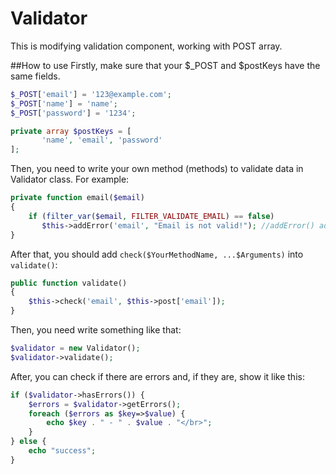 # Validator

This is modifying validation component, working with POST array.

##How to use
Firstly, make sure that your $_POST and $postKeys
have the same fields.

 ```php
$_POST['email'] = '123@example.com';
$_POST['name'] = 'name';
$_POST['password'] = '1234';
```
 ```php
private array $postKeys = [
        'name', 'email', 'password'
];
```

Then, you need to write your own method (methods) to validate data in Validator class.
For example:

```php
private function email($email)
{
    if (filter_var($email, FILTER_VALIDATE_EMAIL) == false)
       $this->addError('email', "Email is not valid!"); //addError() adding your message and field name in errors[]
}
```

After that, you should add ```check($YourMethodName, ...$Arguments)``` into ```validate()```:

```php
public function validate()
{
    $this->check('email', $this->post['email']);
}
```
Then, you need write something like that:
```php
$validator = new Validator();
$validator->validate();
```
After, you can check if there are errors and, if they are, show it like this:

```php
if ($validator->hasErrors()) {
    $errors = $validator->getErrors();
    foreach ($errors as $key=>$value) {
        echo $key . " - " . $value . "</br>";
    }
} else {
    echo "success";
}
```

